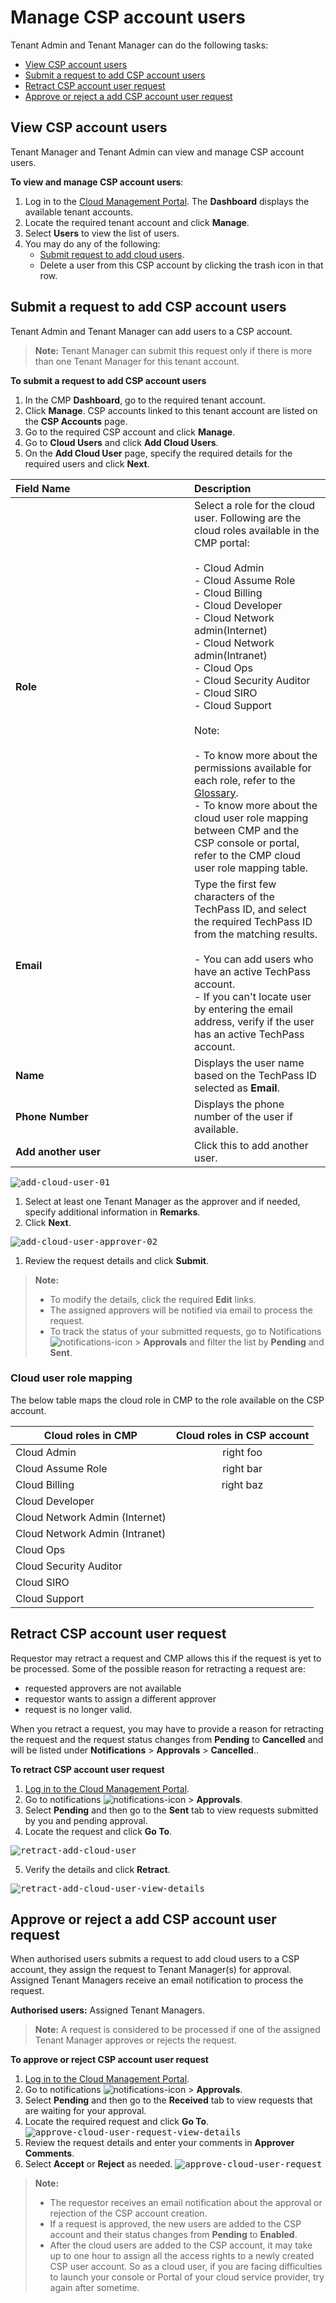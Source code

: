 # Manage CSP account users

Tenant Admin and Tenant Manager can do the following tasks:
- [View CSP account users](#view-csp-account-users)
- [Submit a request to add CSP account users](#submit-a-request-to-add-csp-account-users)
- [Retract CSP account user request](#retract-CSP-account-user-request)
- [Approve or reject a add CSP account user request](#approve-or-reject-a-add-csp-account-user-request)


## View CSP account users
Tenant Manager and Tenant Admin can view and manage CSP account users.

**To view and manage CSP account users**:
1. Log in to the [Cloud Management Portal](log-in-to-cmp). The **Dashboard** displays the available tenant accounts.
2. Locate the required tenant account and click **Manage**.
3. Select **Users** to view the list of users.
4. You may do any of the following:
   - [Submit request to add cloud users](#submit-request-to-add-cloud-users).
   - Delete a user from this CSP account by clicking the trash icon in that row.

## Submit a request to add CSP account users
Tenant Admin and Tenant Manager can add users to a CSP account.

> **Note:**
> Tenant Manager can submit this request only if there is more than one Tenant Manager for this tenant account.

**To submit a request to add CSP account users**

1. In the CMP **Dashboard**, go to the required tenant account.
1. Click **Manage**. CSP accounts linked to this tenant account are listed on the **CSP Accounts** page.
1. Go to the required CSP account and click **Manage**.
1. Go to **Cloud Users** and click **Add Cloud Users**.
1. On the **Add Cloud User** page, specify the required details for the required users and click **Next**.

| <div style="width:270px">Field Name</div>  | Description |
| :------------------------------------------ |:-------------|
| **Role**      | Select a role for the cloud user. Following are the cloud roles available in the CMP portal:<br><br>- Cloud Admin<br>- Cloud Assume Role<br>- Cloud Billing<br>- Cloud Developer<br>- Cloud Network admin(Internet)<br>- Cloud Network admin(Intranet)<br>- Cloud Ops<br>- Cloud Security Auditor<br>- Cloud SIRO<br>- Cloud Support<br><br>Note: <br><br>- To know more about the permissions available for each role, refer to the [Glossary](glossary).<br>- To know more about the cloud user role mapping between CMP and the CSP console or portal, refer to the CMP cloud user role mapping table.   |
| **Email**     | Type the first few characters of the TechPass ID, and select the required TechPass ID from the matching results. <br><br>- You can add users who have an active TechPass account. <br>- If you can't locate user by entering the email address, verify if the user has an active TechPass account.  |
| **Name** | Displays the user name based on the TechPass ID selected as **Email**. |
| **Phone Number** | Displays the phone number of the user if available. |
| **Add another user** |  Click this to add another user. |


<kbd>![add-cloud-user-01](images/add-cloud-user-01.png)</kbd>

1. Select at least one Tenant Manager as the approver and if needed, specify additional information in **Remarks**.
1. Click **Next**.

<kbd>![add-cloud-user-approver-02](images/add-cloud-user-approver-02.png)</kbd>

1. Review the request details and click **Submit**.
 > **Note:**
 >- To modify the details, click the required **Edit** links.
 >- The assigned approvers will be notified via email to process the request.
 >- To track the status of your submitted requests, go to Notifications![notifications-icon](images/notifications-icon.png) > **Approvals** and filter the list by **Pending** and **Sent**.

### Cloud user role mapping

The below table maps the cloud role in CMP to the role available on the CSP account.

| Cloud roles in CMP  | Cloud roles in CSP account|
| ------------- |:-------------:|
| Cloud Admin      | right foo     |
| Cloud Assume Role      | right bar     |
| Cloud Billing      | right baz     |
| Cloud Developer | |
| Cloud Network Admin (Internet) | |
| Cloud Network Admin (Intranet) | |
| Cloud Ops | |
| Cloud Security Auditor | |
| Cloud SIRO | |
| Cloud Support | |







## Retract CSP account user request
Requestor may retract a request and CMP allows this if the request is yet to be processed. Some of the possible reason for retracting a request are:
- requested approvers are not available
- requestor wants to assign a different approver
- request is no longer valid.

When you retract a request, you may have to provide a reason for retracting the request and the request status changes from **Pending** to **Cancelled** and will be listed under **Notifications** > **Approvals** > **Cancelled**..

**To retract CSP account user request**
1. [Log in to the Cloud Management Portal](log-in-to-cmp).
1. Go to notifications ![notifications-icon](images/notifications-icon.png) > **Approvals**.
1. Select **Pending** and then go to the **Sent** tab to view requests submitted by you and pending approval.
1. Locate the request and click **Go To**.

<kbd>![retract-add-cloud-user](images/retract-add-cloud-user.png)</kbd>

5. Verify the details and click **Retract**.

<kbd>![retract-add-cloud-user-view-details](images/retract-add-cloud-user-view-details.png)</kbd>

## Approve or reject a add CSP account user request
When authorised users submits a request to add cloud users to a CSP account, they assign the request to Tenant Manager(s) for approval. Assigned Tenant Managers receive an email notification to process the request.

**Authorised users:** Assigned Tenant Managers.

> **Note:**
> A request is considered to be processed if one of the assigned Tenant Manager approves or rejects the request.

**To approve or reject CSP account user request**

1. [Log in to the Cloud Management Portal](log-in-to-cmp).
1. Go to notifications ![notifications-icon](images/notifications-icon.png) > **Approvals**.
1. Select **Pending** and then go to the **Received** tab to view requests that are waiting for your approval.
1. Locate the required request and click **Go To**.
<kbd>![approve-cloud-user-request-view-details](images/approve-cloud-user-request-view-details.png)</kbd>
1. Review the request details and enter your comments in **Approver Comments**.
1. Select **Accept** or **Reject** as needed.
<kbd>![approve-cloud-user-request](images/approve-cloud-user-request.png)</kbd>

>**Note:**
>- The requestor receives an email notification about the approval or rejection of the CSP account creation.
>- If a request is approved, the new users are added to the CSP account and their status changes from **Pending** to **Enabled**.
>- After the cloud users are added to the CSP account, it may take up to one hour to assign all the access rights to a newly created CSP user account. So as a cloud user, if you are facing difficulties to launch your console or Portal of your cloud service provider, try again after sometime.
